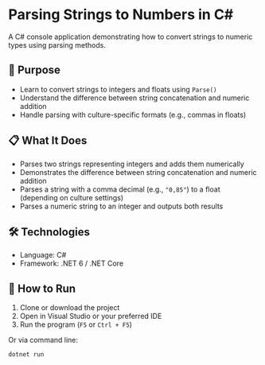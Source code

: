# Parsing Strings to Numbers in C#

A C# console application demonstrating how to convert strings to numeric types using parsing methods.

## 🧠 Purpose

- Learn to convert strings to integers and floats using `Parse()`
- Understand the difference between string concatenation and numeric addition
- Handle parsing with culture-specific formats (e.g., commas in floats)

## 📋 What It Does

- Parses two strings representing integers and adds them numerically
- Demonstrates the difference between string concatenation and numeric addition
- Parses a string with a comma decimal (e.g., `"0,85"`) to a float (depending on culture settings)
- Parses a numeric string to an integer and outputs both results

## 🛠️ Technologies

- Language: C#
- Framework: .NET 6 / .NET Core

## 🚀 How to Run

1. Clone or download the project
2. Open in Visual Studio or your preferred IDE
3. Run the program (`F5` or `Ctrl + F5`)

Or via command line:

```bash
dotnet run
